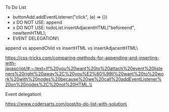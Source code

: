 To Do List
- buttonAdd.addEventListener("click", (e) => {})
- x DO NOT USE: append
- x DO NOT USE: todoList.insertAdjacentHTML("beforeend", newItemHTML);
- EVENT DELEGATION!\\

append vs appendChild vs insertHTML vs insertAdjacentHTML\

https://css-tricks.com/comparing-methods-for-appending-and-inserting-with-javascript/#:~:text=If%20you%20want%20to%20attach%20event%20listeners%20right%20away%2C%20you%E2%80%99ll%20want%20to%20work%20with%20nodes%20because%20we%20call%20addEventListener%20on%20nodes%2C%20not%20HTML.\\

Event delegation\

https://www.codersarts.com/post/to-do-list-with-solution\
